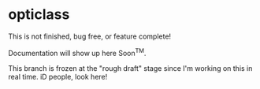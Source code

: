 # opticlass
This is not finished, bug free, or feature complete!

Documentation will show up here Soon<sup>TM</sup>.

This branch is frozen at the "rough draft" stage since I'm working on this in real time.
iD people, look here!
